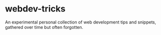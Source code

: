 # webdev-tricks
An experimental personal collection of web development tips and snippets, gathered over time but often forgotten.
